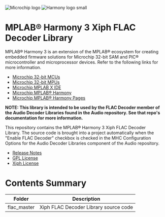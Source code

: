 ![Microchip logo](https://raw.githubusercontent.com/wiki/Microchip-MPLAB-Harmony/Microchip-MPLAB-Harmony.github.io/images/microchip_logo.png)
![Harmony logo small](https://raw.githubusercontent.com/wiki/Microchip-MPLAB-Harmony/Microchip-MPLAB-Harmony.github.io/images/microchip_mplab_harmony_logo_small.png)

# MPLAB® Harmony 3 Xiph FLAC Decoder Library

MPLAB® Harmony 3 is an extension of the MPLAB® ecosystem for creating
embedded firmware solutions for Microchip 32-bit SAM and PIC® microcontroller
and microprocessor devices.  Refer to the following links for more information.

- [Microchip 32-bit MCUs](https://www.microchip.com/design-centers/32-bit)
- [Microchip 32-bit MPUs](https://www.microchip.com/design-centers/32-bit-mpus)
- [Microchip MPLAB X IDE](https://www.microchip.com/mplab/mplab-x-ide)
- [Microchip MPLAB® Harmony](https://www.microchip.com/mplab/mplab-harmony)
- [Microchip MPLAB® Harmony Pages](https://microchip-mplab-harmony.github.io/)

**NOTE: This library is intended to be used by the FLAC Decoder member of the Audio Decoder Libraries found in the Audio repository.  See that repo's documentation for more information.**

This repository contains the MPLAB® Harmony 3 Xiph FLAC Decoder Library.
The source code is brought into a project automatically when the "Enable FLAC Decoder" checkbox is checked in the MHC Configuration Options for the Audio Decoder Libraries component of the Audio repository.

- [Release Notes](./release_notes.md)
- [GPL License](./COPYING.GPL)
- [Xiph License](./COPYING.Xiph)

# Contents Summary

| Folder     | Description                                               |
| ---        | ---                                                       |
| flac_master | Xiph FLAC Decoder Library source code      |


